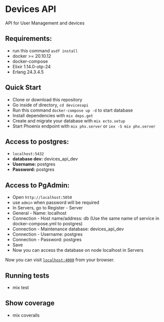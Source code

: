 # Devices API
API for User Management and devices

## Requirements:
  * run this command `asdf install` 
  * docker >= 20.10.12
  * docker-compose
  * Elixir 1.14.0-otp-24
  * Erlang 24.3.4.5
  

## Quick Start
  * Clone or download this repository
  * Go inside of directory,  `cd devicesapi`
  * Run this command `docker-compose up -d` to start database
  * Install dependencies with `mix deps.get`
  * Create and migrate your database with `mix ecto.setup`
  * Start Phoenix endpoint with `mix phx.server` or `iex -S mix phx.server`

## Access to postgres: 
* `localhost:5432`
* **database dev:** devices_api_dev
* **Username:** postgres
* **Password:** postgres

## Access to PgAdmin: 
* Open `http://localhost:5050`
* use `admin` when password will be required
* In Servers, go to Register - Server
* General - Name: localhost
* Connection - Host name/address: db (Use the same name of service in docker-compose.yml to postgres)
* Connection - Maintenance database: devices_api_dev
* Connection - Username: postgres
* Connection - Password: postgres
* Save
* Now you can access the database on node localhost in Servers

Now you can visit [`localhost:4000`](http://localhost:4000) from your browser.

## Running tests
* mix test

## Show coverage
* mix coveralls
